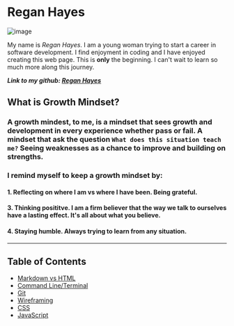 # Regan Hayes

![image](https://user-images.githubusercontent.com/94281145/141847229-f68823b5-65f3-4fc3-bef1-9eb601ca9279.png)

My name is *Regan Hayes*. I am a young woman trying to start a career in software development. I find enjoyment in coding and I have enjoyed creating this web page. This is **only** the beginning. I can't wait to learn so much more along this journey.

***Link to my github: [Regan Hayes](https://github.com/raechanel)***

## What is Growth Mindset?

### A growth mindest, to me, is a mindset that sees growth and development in every experience whether pass or fail. A mindset that ask the question `What does this situation teach me?` Seeing weaknesses as a chance to improve and building on strengths.


### I remind myself to keep a growth mindset by:

#### 1. Reflecting on where I am vs where I have been. Being grateful.

#### 3. Thinking posititve. I am a firm believer that the way we talk to ourselves have a lasting effect. It's all about what you believe.

#### 4. Staying humble. Always trying to learn from any situation.

***

## Table of Contents

- [Markdown vs HTML](class102reading.md)
- [Command Line/Terminal](class102reading2.md)
- [Git](class102reading3.md)
- [Wireframing](class102reading4.md)
- [CSS](class102reading5.md)
- [JavaScript](class102reading6.md)
